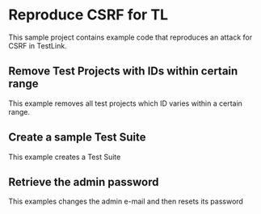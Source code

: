 # Reproduce CSRF for TL

This sample project contains example code that reproduces an attack for CSRF in 
TestLink.

## Remove Test Projects with IDs within certain range

This example removes all test projects which ID varies within a certain range.

## Create a sample Test Suite

This example creates a Test Suite

## Retrieve the admin password

This examples changes the admin e-mail and then resets its password
